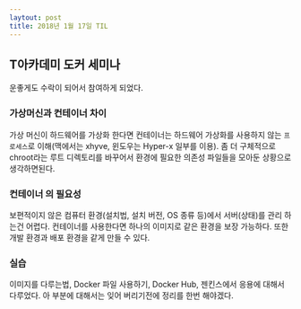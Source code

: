 ```yaml
---
laytout: post
title: 2018년 1월 17일 TIL
---
```


## T아카데미 도커 세미나
운좋게도 수락이 되어서 참여하게 되었다. 

### 가상머신과 컨테이너 차이
가상 머신이 하드웨어를 가상화 한다면 컨테이너는 하드웨어 가상화를 사용하지 않는 `프로세스`로 이해(맥에서는 xhyve, 윈도우는 Hyper-x 일부를 이용).
좀 더 구체적으로 chroot라는 루트 디렉토리를 바꾸어서 환경에 필요한 의존성 파일들을 모아둔 상황으로 생각하면된다.

### 컨테이너 의 필요성
보편적이지 않은 컴퓨터 환경(설치법, 설치 버전, OS 종류 등)에서 서버(상태)를 관리 하는건 어렵다. 컨테이너를 사용한다면 하나의 이미지로 같은 환경을 보장 가능하다. 또한 개발 환경과 배포 환경을 같게 만들 수 있다.

### 실습
이미지를 다루는법, Docker 파일 사용하기, Docker Hub, 젠킨스에서 응용에 대해서 다루었다. 아 부분에 대해서는 잊어 버리기전에 정리를 한번 해야겠다.